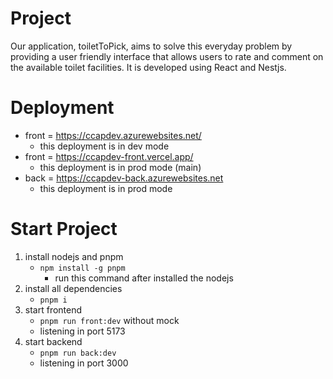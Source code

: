 # Project 
Our application, toiletToPick, aims to solve this everyday problem by providing a user friendly interface that allows users to rate and comment on the available toilet facilities. It is developed using React and Nestjs.

# Deployment
- front = https://ccapdev.azurewebsites.net/
  - this deployment is in dev mode
- front = https://ccapdev-front.vercel.app/
  - this deployment is in prod mode (main)
- back = https://ccapdev-back.azurewebsites.net
  - this deployment is in prod mode
# Start Project
1. install nodejs and pnpm
    - `npm install -g pnpm`
        - run this command after installed the nodejs
2. install all dependencies
    - `pnpm i`
3. start frontend
    - `pnpm run front:dev` without mock
    - listening in port 5173
4. start backend
    - `pnpm run back:dev`
    - listening in port 3000
